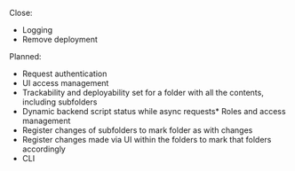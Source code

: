 Close:
* Logging
* Remove deployment


Planned:
* Request authentication
* UI access management
* Trackability and deployability set for a folder with all the contents, including subfolders
* Dynamic backend script status while async requests* Roles and access management
* Register changes of subfolders to mark folder as with changes
* Register changes made via UI within the folders to mark that folders accordingly
* CLI
